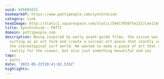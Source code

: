 ```yaml
---
uuid: 645601615
bookmarkOf: https://www.pattipeople.com/synchronism
category: link
headImage: http://static1.squarespace.com/static/59417858f5e2317cee11849a/t/63ff94423860a2740452d7b0/1677694023563/Synchronism%2BLookBook8.jpg?format=1500w
title: Synchronism — PATTI
domain: pattipeople.com
description: Being inspired by early avant-garde films, the vision was to reimagine
  surfing as an art form and create a surreal art piece that starkly contrasts with
  the stereotypical surf world. We wanted to make a piece of art that creates a new
  reality for the viewer, but also just something beautiful and uni
tags:
- patti
date: '2023-05-23T20:41:02.535Z'
highlights:
---
```



